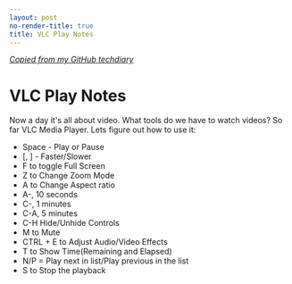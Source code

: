 ```yaml
---
layout: post
no-render-title: true
title: VLC Play Notes
---
```


_[Copied from my GitHub techdiary](https://github.com/idvorkin/techdiary/blob/master/vlc_player.md)_

# VLC Play Notes

Now a day it's all about video. What tools do we have to watch videos? So far VLC Media Player.
Lets figure out how to use it:

- Space - Play or Pause
- [, ] - Faster/Slower
- F to toggle Full Screen
- Z to Change Zoom Mode
- A to Change Aspect ratio
- A-<LEFT>,<RIGHT> 10 seconds
- C-<LEFT>,<RIGHT> 1 minutes
- C-A<LEFT>,<RIGHT> 5 minutes
- C-H Hide/Unhide Controls
- M to Mute
- CTRL + E to Adjust Audio/Video Effects
- T to Show Time(Remaining and Elapsed)
- N/P = Play next in list/Play previous in the list
- S to Stop the playback
